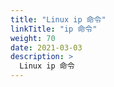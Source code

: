 ```yaml
---
title: "Linux ip 命令"
linkTitle: "ip 命令"
weight: 70
date: 2021-03-03
description: >
  Linux ip 命令
---
```


